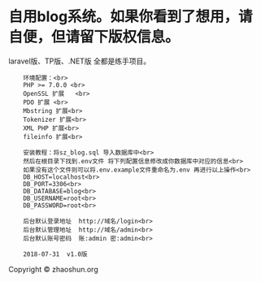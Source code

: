 自用blog系统。如果你看到了想用，请自便，但请留下版权信息。
====
laravel版、TP版、.NET版 全都是练手项目。

		环境配置：<br>
		PHP >= 7.0.0 <br>
		OpenSSL 扩展	 <br>
		PDO 扩展 <br>
		Mbstring 扩展<br>
		Tokenizer 扩展<br>
		XML PHP 扩展<br>
		fileinfo 扩展<br>

		安装教程：将sz_blog.sql 导入数据库中<br>
		然后在根目录下找到.env文件 将下列配置信息修改成你数据库中对应的信息<br>
		如果没有这个文件则可以将.env.example文件重命名为.env 再进行以上操作<br>
		DB_HOST=localhost<br>
		DB_PORT=3306<br>
		DB_DATABASE=blog<br>
		DB_USERNAME=root<br>
		DB_PASSWORD=root<br>

		后台默认登录地址  http://域名/login<br>
		后台默认管理地址  http://域名/admin<br>
		后台默认账号密码  账:admin 密:admin<br>

		2018-07-31  v1.0版


Copyright ©  zhaoshun.org